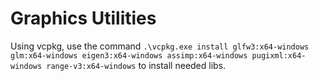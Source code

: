 # Graphics Utilities

Using vcpkg, use the command `.\vcpkg.exe install glfw3:x64-windows glm:x64-windows eigen3:x64-windows assimp:x64-windows pugixml:x64-windows range-v3:x64-windows` to install needed libs.
